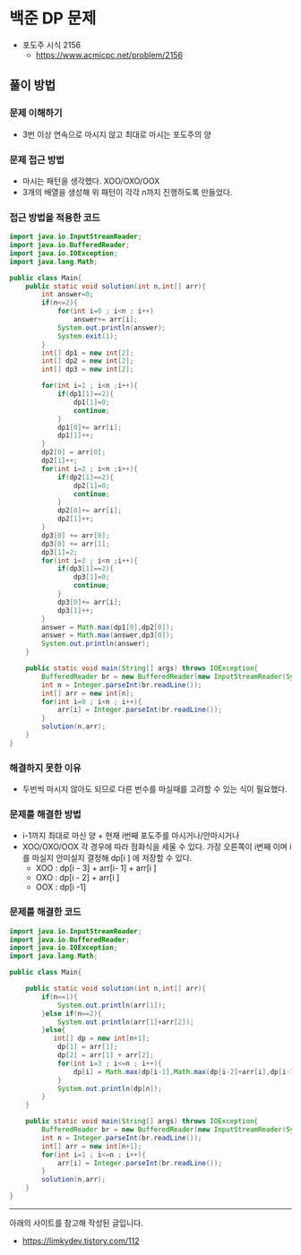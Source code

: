 # 백준 DP 문제

- 포도주 시식 2156
  - https://www.acmicpc.net/problem/2156

## 풀이 방법

### 문제 이해하기

- 3번 이상 연속으로 마시지 않고 최대로 마시는 포도주의 양

### 문제 접근 방법

- 마시는 패턴을 생각했다. XOO/OXO/OOX
- 3개의 배열을 생성해 위 패턴이 각각 n까지 진행하도록 만들었다.

### 접근 방법을 적용한 코드

```java
import java.io.InputStreamReader;
import java.io.BufferedReader;
import java.io.IOException;
import java.lang.Math;

public class Main{
    public static void solution(int n,int[] arr){
        int answer=0;
        if(n<=2){
            for(int i=0 ; i<n ; i++)
                answer+= arr[i];
            System.out.println(answer);
            System.exit(1);
        }
        int[] dp1 = new int[2];
        int[] dp2 = new int[2];
        int[] dp3 = new int[2];

        for(int i=1 ; i<n ;i++){
            if(dp1[1]==2){
                dp1[1]=0;
                continue;
            }
            dp1[0]+= arr[i];
            dp1[1]++;
        }
        dp2[0] = arr[0];
        dp2[1]++;
        for(int i=2 ; i<n ;i++){
            if(dp2[1]==2){
                dp2[1]=0;
                continue;
            }
            dp2[0]+= arr[i];
            dp2[1]++;
        }
        dp3[0] += arr[0];
        dp3[0] += arr[1];
        dp3[1]=2;
        for(int i=2 ; i<n ;i++){
            if(dp3[1]==2){
                dp3[1]=0;
                continue;
            }
            dp3[0]+= arr[i];
            dp3[1]++;
        }
        answer = Math.max(dp1[0],dp2[0]);
        answer = Math.max(answer,dp3[0]);
        System.out.println(answer);
    }

    public static void main(String[] args) throws IOException{
        BufferedReader br = new BufferedReader(new InputStreamReader(System.in));
        int n = Integer.parseInt(br.readLine());
        int[] arr = new int[n];
        for(int i=0 ; i<n ; i++){
            arr[i] = Integer.parseInt(br.readLine());
        }
        solution(n,arr);
    }
}

```

### 해결하지 못한 이유

- 두번씩 마시지 않아도 되므로 다른 번수를 마실때를 고려할 수 있는 식이 필요했다.

### 문제를 해결한 방법

- i-1까지 최대로 마신 양 + 현재 i번째 포도주를 마시거나/안마시거나
- XOO/OXO/OOX 각 경우에 따라 점화식을 세울 수 있다. 가장 오른쪽이 i번째 이며 i를 마실지 안미실지 결정해 dp[i ] 에 저장할 수 있다.
  - XOO : dp[i - 3] + arr[i- 1] + arr[i ]
  - OXO : dp[i - 2] + arr[i ]
  - OOX : dp[i -1]

### 문제를 해결한 코드

```java
import java.io.InputStreamReader;
import java.io.BufferedReader;
import java.io.IOException;
import java.lang.Math;

public class Main{

    public static void solution(int n,int[] arr){
        if(n==1){
            System.out.println(arr[1]);
        }else if(n==2){
            System.out.println(arr[1]+arr[2]);
        }else{
           int[] dp = new int[n+1];
            dp[1] = arr[1];
            dp[2] = arr[1] + arr[2];
            for(int i=3 ; i<=n ; i++){
                dp[i] = Math.max(dp[i-1],Math.max(dp[i-2]+arr[i],dp[i-3]+arr[i-1]+arr[i]));
            }
            System.out.println(dp[n]);
        }
    }

    public static void main(String[] args) throws IOException{
        BufferedReader br = new BufferedReader(new InputStreamReader(System.in));
        int n = Integer.parseInt(br.readLine());
        int[] arr = new int[n+1];
        for(int i=1 ; i<=n ; i++){
            arr[i] = Integer.parseInt(br.readLine());
        }
        solution(n,arr);
    }
}
```

---

아래의 사이트를 참고해 작성된 글입니다.

- https://limkydev.tistory.com/112
